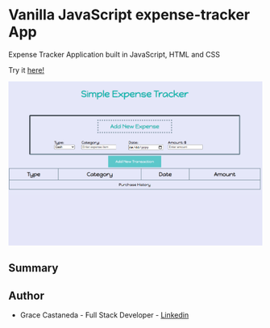 # Vanilla JavaScript expense-tracker App

Expense Tracker Application built in JavaScript, HTML and CSS

Try it [here!](https://gracii.github.io/expense-tracker/)

![alt text](https://github.com/Gracii/expense-tracker/blob/main/images/expense_tracker_app.png)

## Summary

## Author

- Grace Castaneda - Full Stack Developer - [Linkedin](https://www.linkedin.com/in/castanedagrace/)
